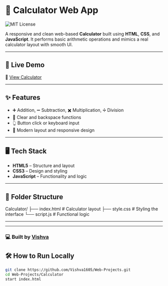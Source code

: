 # 🧮 Calculator Web App
![MIT License](https://img.shields.io/badge/license-MIT-green)

A responsive and clean web-based **Calculator** built using **HTML**, **CSS**, and **JavaScript**. It performs basic arithmetic operations and mimics a real calculator layout with smooth UI.

---

## 🚀 Live Demo

🔗 [View Calculator](https://Vishva1605.github.io/Web-Projects/Calculator/)

---

## ✨ Features

- ➕ Addition, ➖ Subtraction, ✖️ Multiplication, ➗ Division
- 🧼 Clear and backspace functions
- 👆 Button click or keyboard input
- 🎨 Modern layout and responsive design

---

## 🖥️ Tech Stack

- **HTML5** – Structure and layout
- **CSS3** – Design and styling
- **JavaScript** – Functionality and logic

---

## 📂 Folder Structure

Calculator/
├── index.html # Calculator layout
├── style.css # Styling the interface
└── script.js # Functional logic

---
---

### 💻 Built by [Vishva](https://github.com/Vishva1605)


## 🛠️ How to Run Locally

```bash
git clone https://github.com/Vishva1605/Web-Projects.git
cd Web-Projects/Calculator
start index.html
